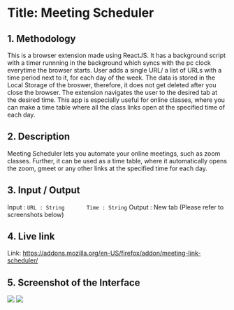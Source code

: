 # **Title: Meeting Scheduler**


## **1. Methodology**
This is a browser extension made using ReactJS. It has a background script with a timer runnning in the background which syncs with the pc clock everytime the browser starts.
User adds a single URL/ a list of URLs with a time period next to it, for each day of the week. 
The data is stored in the Local Storage of the broswer, therefore, it does not get deleted after you close the browser. The extension navigates the user to the desired tab at the desired time.
This app is especially useful for online classes, where you can make a time table where all the class links open at the specified time of each day.


## **2. Description**
Meeting Scheduler lets you automate your online meetings, such as zoom classes. Further, it can be used as a time table, where it automatically opens the zoom, gmeet or any other links at the specified time for each day.


## **3. Input / Output**
Input : ```URL : String      
Time : String```
Output : New tab (Please refer to screenshots below)



## **4. Live link**
Link: https://addons.mozilla.org/en-US/firefox/addon/meeting-link-scheduler/


## **5. Screenshot of the Interface**
<img src="https://addons.mozilla.org/user-media/previews/thumbs/257/257823.jpg?modified=1623681619">
<img src="https://addons.mozilla.org/user-media/previews/thumbs/257/257824.jpg?modified=1623681619">
